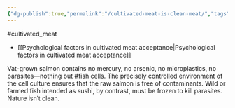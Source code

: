 ```yaml
---
{"dg-publish":true,"permalink":"/cultivated-meat-is-clean-meat/","tags":["#cultivated_meat","narratives"],"created":"2025-10-23T17:42:47.858+01:00","updated":"2025-10-23T17:42:47.859+01:00"}
---
```


#cultivated_meat 

- [[Psychological factors in cultivated meat acceptance\|Psychological factors in cultivated meat acceptance]]

Vat-grown salmon contains no mercury, no arsenic, no microplastics, no parasites—nothing but #fish cells. The precisely controlled environment of the cell culture ensures that the raw salmon is free of contaminants. Wild or farmed fish intended as sushi, by contrast, must be frozen to kill parasites. Nature isn’t clean.